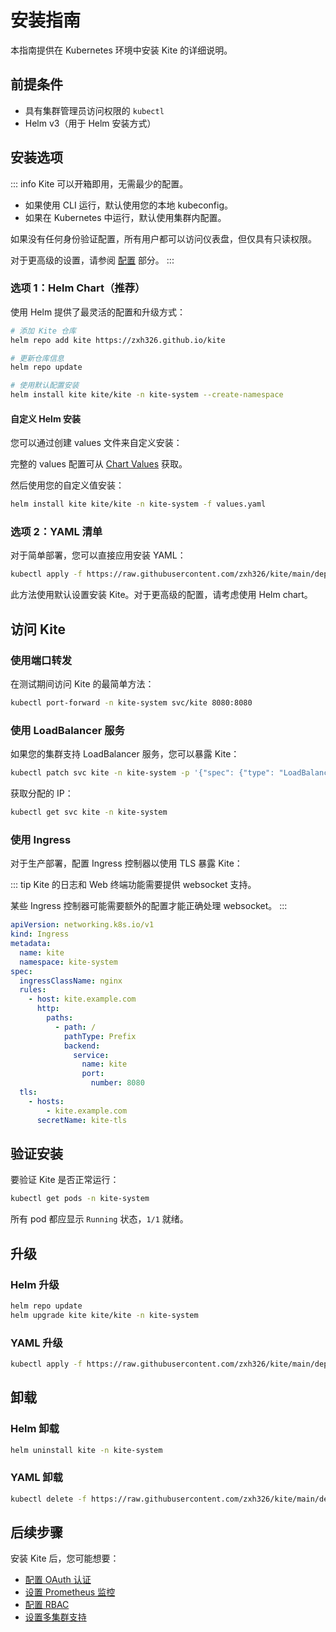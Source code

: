 # 安装指南

本指南提供在 Kubernetes 环境中安装 Kite 的详细说明。

## 前提条件

- 具有集群管理员访问权限的 `kubectl`
- Helm v3（用于 Helm 安装方式）

## 安装选项

::: info
Kite 可以开箱即用，无需最少的配置。

- 如果使用 CLI 运行，默认使用您的本地 kubeconfig。
- 如果在 Kubernetes 中运行，默认使用集群内配置。

如果没有任何身份验证配置，所有用户都可以访问仪表盘，但仅具有只读权限。

对于更高级的设置，请参阅 [配置](../config/) 部分。
:::

### 选项 1：Helm Chart（推荐）

使用 Helm 提供了最灵活的配置和升级方式：

```bash
# 添加 Kite 仓库
helm repo add kite https://zxh326.github.io/kite

# 更新仓库信息
helm repo update

# 使用默认配置安装
helm install kite kite/kite -n kite-system --create-namespace
```

#### 自定义 Helm 安装

您可以通过创建 values 文件来自定义安装：

完整的 values 配置可从 [Chart Values](../config/chart-values) 获取。

然后使用您的自定义值安装：

```bash
helm install kite kite/kite -n kite-system -f values.yaml
```

### 选项 2：YAML 清单

对于简单部署，您可以直接应用安装 YAML：

```bash
kubectl apply -f https://raw.githubusercontent.com/zxh326/kite/main/deploy/install.yaml
```

此方法使用默认设置安装 Kite。对于更高级的配置，请考虑使用 Helm chart。

## 访问 Kite

### 使用端口转发

在测试期间访问 Kite 的最简单方法：

```bash
kubectl port-forward -n kite-system svc/kite 8080:8080
```

### 使用 LoadBalancer 服务

如果您的集群支持 LoadBalancer 服务，您可以暴露 Kite：

```bash
kubectl patch svc kite -n kite-system -p '{"spec": {"type": "LoadBalancer"}}'
```

获取分配的 IP：

```bash
kubectl get svc kite -n kite-system
```

### 使用 Ingress

对于生产部署，配置 Ingress 控制器以使用 TLS 暴露 Kite：

::: tip
Kite 的日志和 Web 终端功能需要提供 websocket 支持。

某些 Ingress 控制器可能需要额外的配置才能正确处理 websocket。
:::

```yaml
apiVersion: networking.k8s.io/v1
kind: Ingress
metadata:
  name: kite
  namespace: kite-system
spec:
  ingressClassName: nginx
  rules:
    - host: kite.example.com
      http:
        paths:
          - path: /
            pathType: Prefix
            backend:
              service:
                name: kite
                port:
                  number: 8080
  tls:
    - hosts:
        - kite.example.com
      secretName: kite-tls
```

## 验证安装

要验证 Kite 是否正常运行：

```bash
kubectl get pods -n kite-system
```

所有 pod 都应显示 `Running` 状态，`1/1` 就绪。

## 升级

### Helm 升级

```bash
helm repo update
helm upgrade kite kite/kite -n kite-system
```

### YAML 升级

```bash
kubectl apply -f https://raw.githubusercontent.com/zxh326/kite/main/deploy/install.yaml
```

## 卸载

### Helm 卸载

```bash
helm uninstall kite -n kite-system
```

### YAML 卸载

```bash
kubectl delete -f https://raw.githubusercontent.com/zxh326/kite/main/deploy/install.yaml
```

## 后续步骤

安装 Kite 后，您可能想要：

- [配置 OAuth 认证](../config/oauth-setup)
- [设置 Prometheus 监控](../config/prometheus-setup)
- [配置 RBAC](../config/rbac-config)
- [设置多集群支持](../config/multi-cluster)
